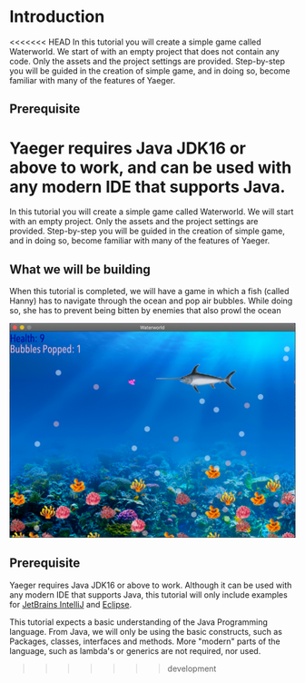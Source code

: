 # Introduction

<<<<<<< HEAD
In this tutorial you will create a simple game called Waterworld. We start of
with an empty project that does not contain any code. Only the assets and the
project settings are provided. Step-by-step you will be guided in the creation
of simple game, and in doing so, become familiar with many of the features of
Yaeger.

## Prerequisite

Yaeger requires Java JDK16 or above to work, and can be used with any modern IDE
that supports Java.
=======
In this tutorial you will create a simple game called Waterworld. We will start
with an empty project. Only the assets and the project settings are provided. 
Step-by-step you will be guided in the creation of simple game, and in doing 
so, become familiar with many of the features of Yaeger.

## What we will be building

When this tutorial is completed, we will have a game in which a fish (called 
Hanny) has to navigate through the ocean and pop air bubbles. While doing so,
she has to prevent being bitten by enemies that also prowl the ocean

![Waterworld](images/game/game.png)

## Prerequisite

Yaeger requires Java JDK16 or above to work. Although it can be used with any 
modern IDE that supports Java, this tutorial will only include examples for
[JetBrains IntelliJ](https://www.jetbrains.com/idea/) and 
[Eclipse](https://www.eclipse.org/).

This tutorial expects a basic understanding of the Java Programming language.
From Java, we will only be using the basic constructs, such as Packages, 
classes, interfaces and methods. More "modern" parts of the language, such 
as lambda's or generics are not required, nor used.

>>>>>>> development

